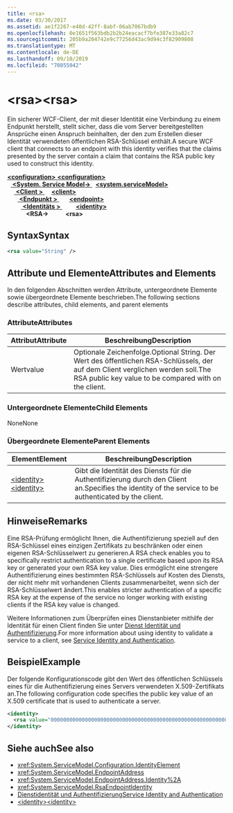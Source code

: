 ```yaml
---
title: <rsa>
ms.date: 03/30/2017
ms.assetid: ae1f2267-e40d-42ff-8abf-06ab7067bdb9
ms.openlocfilehash: 0e1651f563bdb2b2b24eacacf7bfe387e33a82c7
ms.sourcegitcommit: 205b9a204742e9c77256d43ac9d94c3f82909808
ms.translationtype: MT
ms.contentlocale: de-DE
ms.lasthandoff: 09/10/2019
ms.locfileid: "70855042"
---
```

# <a name="rsa"></a><span data-ttu-id="1d7c7-101">\<rsa></span><span class="sxs-lookup"><span data-stu-id="1d7c7-101">\<rsa></span></span>
<span data-ttu-id="1d7c7-102">Ein sicherer WCF-Client, der mit dieser Identität eine Verbindung zu einem Endpunkt herstellt, stellt sicher, dass die vom Server bereitgestellten Ansprüche einen Anspruch beinhalten, der den zum Erstellen dieser Identität verwendeten öffentlichen RSA-Schlüssel enthält.</span><span class="sxs-lookup"><span data-stu-id="1d7c7-102">A secure WCF client that connects to an endpoint with this identity verifies that the claims presented by the server contain a claim that contains the RSA public key used to construct this identity.</span></span>  
  
<span data-ttu-id="1d7c7-103">[ **\<configuration>** ](../configuration-element.md)</span><span class="sxs-lookup"><span data-stu-id="1d7c7-103">[**\<configuration>**](../configuration-element.md)</span></span>\
<span data-ttu-id="1d7c7-104">&nbsp;&nbsp;[ **\<System. Service Model->** ](system-servicemodel.md)</span><span class="sxs-lookup"><span data-stu-id="1d7c7-104">&nbsp;&nbsp;[**\<system.serviceModel>**](system-servicemodel.md)</span></span>\
<span data-ttu-id="1d7c7-105">&nbsp;&nbsp;&nbsp;&nbsp;[ **\<Client >** ](client.md)</span><span class="sxs-lookup"><span data-stu-id="1d7c7-105">&nbsp;&nbsp;&nbsp;&nbsp;[**\<client>**](client.md)</span></span>\
<span data-ttu-id="1d7c7-106">&nbsp;&nbsp;&nbsp;&nbsp;&nbsp;&nbsp;[ **\<Endpunkt >** ](endpoint-of-client.md)</span><span class="sxs-lookup"><span data-stu-id="1d7c7-106">&nbsp;&nbsp;&nbsp;&nbsp;&nbsp;&nbsp;[**\<endpoint>**](endpoint-of-client.md)</span></span>\
<span data-ttu-id="1d7c7-107">&nbsp;&nbsp;&nbsp;&nbsp;&nbsp;&nbsp;&nbsp;&nbsp;[ **\<Identitäts >** ](identity.md)</span><span class="sxs-lookup"><span data-stu-id="1d7c7-107">&nbsp;&nbsp;&nbsp;&nbsp;&nbsp;&nbsp;&nbsp;&nbsp;[**\<identity>**](identity.md)</span></span>\
<span data-ttu-id="1d7c7-108">&nbsp;&nbsp;&nbsp;&nbsp;&nbsp;&nbsp;&nbsp;&nbsp;&nbsp;&nbsp; **\<RSA->**</span><span class="sxs-lookup"><span data-stu-id="1d7c7-108">&nbsp;&nbsp;&nbsp;&nbsp;&nbsp;&nbsp;&nbsp;&nbsp;&nbsp;&nbsp;**\<rsa>**</span></span>  
  
## <a name="syntax"></a><span data-ttu-id="1d7c7-109">Syntax</span><span class="sxs-lookup"><span data-stu-id="1d7c7-109">Syntax</span></span>  
  
```xml  
<rsa value="String" />
```  
  
## <a name="attributes-and-elements"></a><span data-ttu-id="1d7c7-110">Attribute und Elemente</span><span class="sxs-lookup"><span data-stu-id="1d7c7-110">Attributes and Elements</span></span>  
 <span data-ttu-id="1d7c7-111">In den folgenden Abschnitten werden Attribute, untergeordnete Elemente sowie übergeordnete Elemente beschrieben.</span><span class="sxs-lookup"><span data-stu-id="1d7c7-111">The following sections describe attributes, child elements, and parent elements</span></span>  
  
### <a name="attributes"></a><span data-ttu-id="1d7c7-112">Attribute</span><span class="sxs-lookup"><span data-stu-id="1d7c7-112">Attributes</span></span>  
  
|<span data-ttu-id="1d7c7-113">Attribut</span><span class="sxs-lookup"><span data-stu-id="1d7c7-113">Attribute</span></span>|<span data-ttu-id="1d7c7-114">Beschreibung</span><span class="sxs-lookup"><span data-stu-id="1d7c7-114">Description</span></span>|  
|---------------|-----------------|  
|<span data-ttu-id="1d7c7-115">Wert</span><span class="sxs-lookup"><span data-stu-id="1d7c7-115">value</span></span>|<span data-ttu-id="1d7c7-116">Optionale Zeichenfolge.</span><span class="sxs-lookup"><span data-stu-id="1d7c7-116">Optional String.</span></span> <span data-ttu-id="1d7c7-117">Der Wert des öffentlichen RSA-Schlüssels, der auf dem Client verglichen werden soll.</span><span class="sxs-lookup"><span data-stu-id="1d7c7-117">The RSA public key value to be compared with on the client.</span></span>|  
  
### <a name="child-elements"></a><span data-ttu-id="1d7c7-118">Untergeordnete Elemente</span><span class="sxs-lookup"><span data-stu-id="1d7c7-118">Child Elements</span></span>  
 <span data-ttu-id="1d7c7-119">None</span><span class="sxs-lookup"><span data-stu-id="1d7c7-119">None</span></span>  
  
### <a name="parent-elements"></a><span data-ttu-id="1d7c7-120">Übergeordnete Elemente</span><span class="sxs-lookup"><span data-stu-id="1d7c7-120">Parent Elements</span></span>  
  
|<span data-ttu-id="1d7c7-121">Element</span><span class="sxs-lookup"><span data-stu-id="1d7c7-121">Element</span></span>|<span data-ttu-id="1d7c7-122">Beschreibung</span><span class="sxs-lookup"><span data-stu-id="1d7c7-122">Description</span></span>|  
|-------------|-----------------|  
|[<span data-ttu-id="1d7c7-123">\<identity></span><span class="sxs-lookup"><span data-stu-id="1d7c7-123">\<identity></span></span>](identity.md)|<span data-ttu-id="1d7c7-124">Gibt die Identität des Diensts für die Authentifizierung durch den Client an.</span><span class="sxs-lookup"><span data-stu-id="1d7c7-124">Specifies the identity of the service to be authenticated by the client.</span></span>|  
  
## <a name="remarks"></a><span data-ttu-id="1d7c7-125">Hinweise</span><span class="sxs-lookup"><span data-stu-id="1d7c7-125">Remarks</span></span>  
 <span data-ttu-id="1d7c7-126">Eine RSA-Prüfung ermöglicht Ihnen, die Authentifizierung speziell auf den RSA-Schlüssel eines einzigen Zertifikats zu beschränken oder einen eigenen RSA-Schlüsselwert zu generieren.</span><span class="sxs-lookup"><span data-stu-id="1d7c7-126">A RSA check enables you to specifically restrict authentication to a single certificate based upon its RSA key or generated your own RSA key value.</span></span> <span data-ttu-id="1d7c7-127">Dies ermöglicht eine strengere Authentifizierung eines bestimmten RSA-Schlüssels auf Kosten des Diensts, der nicht mehr mit vorhandenen Clients zusammenarbeitet, wenn sich der RSA-Schlüsselwert ändert.</span><span class="sxs-lookup"><span data-stu-id="1d7c7-127">This enables stricter authentication of a specific RSA key at the expense of the service no longer working with existing clients if the RSA key value is changed.</span></span>  
  
 <span data-ttu-id="1d7c7-128">Weitere Informationen zum Überprüfen eines Dienstanbieter mithilfe der Identität für einen Client finden Sie unter [Dienst Identität und Authentifizierung](../../../wcf/feature-details/service-identity-and-authentication.md).</span><span class="sxs-lookup"><span data-stu-id="1d7c7-128">For more information about using identity to validate a service to a client, see [Service Identity and Authentication](../../../wcf/feature-details/service-identity-and-authentication.md).</span></span>  
  
## <a name="example"></a><span data-ttu-id="1d7c7-129">Beispiel</span><span class="sxs-lookup"><span data-stu-id="1d7c7-129">Example</span></span>  
 <span data-ttu-id="1d7c7-130">Der folgende Konfigurationscode gibt den Wert des öffentlichen Schlüssels eines für die Authentifizierung eines Servers verwendeten X.509-Zertifikats an.</span><span class="sxs-lookup"><span data-stu-id="1d7c7-130">The following configuration code specifies the public key value of an X.509 certificate that is used to authenticate a server.</span></span>  
  
```xml  
<identity>
  <rsa value="0000000000000000000000000000000000000000000000000000000000000000000000000000000000000000000000000000000000000000000000000000000000000000000000000000000000000000000000000000000000000000000000000000000000000000000000000000000000000000000000000000000000000000000000000000000000000000" />
</identity>
```  
  
## <a name="see-also"></a><span data-ttu-id="1d7c7-131">Siehe auch</span><span class="sxs-lookup"><span data-stu-id="1d7c7-131">See also</span></span>

- <xref:System.ServiceModel.Configuration.IdentityElement>
- <xref:System.ServiceModel.EndpointAddress>
- <xref:System.ServiceModel.EndpointAddress.Identity%2A>
- <xref:System.ServiceModel.RsaEndpointIdentity>
- [<span data-ttu-id="1d7c7-132">Dienstidentität und Authentifizierung</span><span class="sxs-lookup"><span data-stu-id="1d7c7-132">Service Identity and Authentication</span></span>](../../../wcf/feature-details/service-identity-and-authentication.md)
- [<span data-ttu-id="1d7c7-133">\<identity></span><span class="sxs-lookup"><span data-stu-id="1d7c7-133">\<identity></span></span>](identity.md)
